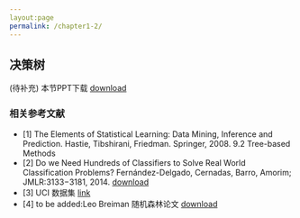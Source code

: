 ```yaml
---
layout:page
permalink: /chapter1-2/
---
```


## 决策树
(待补充)
本节PPT下载 [download]()

### 相关参考文献
- [1] The Elements of Statistical Learning: Data Mining, Inference and Prediction. Hastie, Tibshirani, Friedman. Springer, 2008. 9.2 Tree-based Methods
- [2] Do we Need Hundreds of Classifiers to Solve Real World Classification Problems?  Fernández-Delgado, Cernadas, Barro, Amorim; JMLR:3133−3181, 2014. [download]()
- [3] UCI 数据集 [link](http://archive.ics.uci.edu/ml/)
- [4] to be added:Leo Breiman 随机森林论文 [download]()
